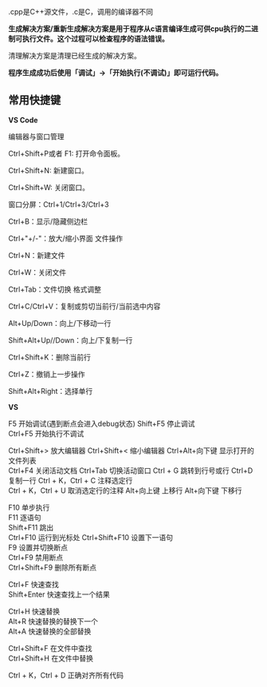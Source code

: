 .cpp是C++源文件，.c是C，调用的编译器不同

**生成解决方案/重新生成解决方案是用于程序从c语言编译生成可供cpu执行的二进制可执行文件。这个过程可以检查程序的语法错误。**

清理解决方案是清理已经生成的解决方案。

**程序生成成功后使用「调试」→「开始执行(不调试)」即可运行代码。**

## 常用快捷键



**VS Code**

编辑器与窗口管理

Ctrl+Shift+P或者 F1: 打开命令面板。

Ctrl+Shift+N: 新建窗口。

Ctrl+Shift+W: 关闭窗口。

窗口分屏：Ctrl+1/Ctrl+3/Ctrl+3

Ctrl+B：显示/隐藏侧边栏

Ctrl+"+/-"：放大/缩小界面
文件操作

Ctrl+N：新建文件

Ctrl+W：关闭文件

Ctrl+Tab：文件切换
格式调整

Ctrl+C/Ctrl+V：复制或剪切当前行/当前选中内容

Alt+Up/Down：向上/下移动一行

Shift+Alt+Up//Down：向上/下复制一行

Ctrl+Shift+K：删除当前行

Ctrl+Z：撤销上一步操作

Shift+Alt+Right：选择单行









**VS**



F5            开始调试(遇到断点会进入debug状态)
Shift+F5            停止调试    
Ctrl+F5            开始执行不调试



Ctrl+Shift+>        放大编辑器
Ctrl+Shift+<        缩小编辑器
Ctrl+Alt+向下键        显示打开的文件列表    
Ctrl+F4            关闭活动文档
Ctrl+Tab            切换活动窗口
Ctrl + G             跳转到行号或行
Ctrl+D            复制一行
Ctrl + K，Ctrl + C        注释选定行         
Ctrl + K，Ctrl + U         取消选定行的注释
Alt+向上键        上移行
Alt+向下键        下移行        


F10            单步执行    
F11            逐语句    
Shift+F11            跳出    
Ctrl+F10            运行到光标处
Ctrl+Shift+F10        设置下一语句    
F9            设置并切换断点    
Ctrl+F9            禁用断点    
Ctrl+Shift+F9        删除所有断点

Ctrl+F            快速查找    
Shift+Enter        快速查找上一个结果    

Ctrl+H            快速替换    
Alt+R            快速替换的替换下一个    
Alt+A            快速替换的全部替换    

Ctrl+Shift+F        在文件中查找    
Ctrl+Shift+H        在文件中替换


Ctrl + K，Ctrl + D         正确对齐所有代码   